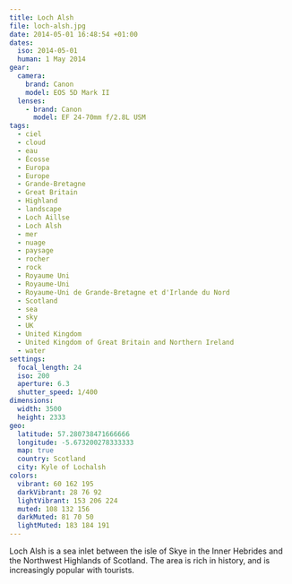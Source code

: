 ```yaml
---
title: Loch Alsh
file: loch-alsh.jpg
date: 2014-05-01 16:48:54 +01:00
dates:
  iso: 2014-05-01
  human: 1 May 2014
gear:
  camera:
    brand: Canon
    model: EOS 5D Mark II
  lenses:
    - brand: Canon
      model: EF 24-70mm f/2.8L USM
tags:
  - ciel
  - cloud
  - eau
  - Écosse
  - Europa
  - Europe
  - Grande-Bretagne
  - Great Britain
  - Highland
  - landscape
  - Loch Aillse
  - Loch Alsh
  - mer
  - nuage
  - paysage
  - rocher
  - rock
  - Royaume Uni
  - Royaume-Uni
  - Royaume-Uni de Grande-Bretagne et d'Irlande du Nord
  - Scotland
  - sea
  - sky
  - UK
  - United Kingdom
  - United Kingdom of Great Britain and Northern Ireland
  - water
settings:
  focal_length: 24
  iso: 200
  aperture: 6.3
  shutter_speed: 1/400
dimensions:
  width: 3500
  height: 2333
geo:
  latitude: 57.280738471666666
  longitude: -5.673200278333333
  map: true
  country: Scotland
  city: Kyle of Lochalsh
colors:
  vibrant: 60 162 195
  darkVibrant: 28 76 92
  lightVibrant: 153 206 224
  muted: 108 132 156
  darkMuted: 81 70 50
  lightMuted: 183 184 191
---
```


Loch Alsh is a sea inlet between the isle of Skye in the Inner Hebrides and the Northwest Highlands of Scotland. The area is rich in history, and is increasingly popular with tourists.
